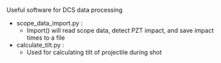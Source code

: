 Useful software for DCS data processing
* scope_data_import.py : 
  * Import() will read scope data, detect PZT impact, and save impact times to a file
* calculate_tilt.py :
  * Used for calculating tilt of projectile during shot